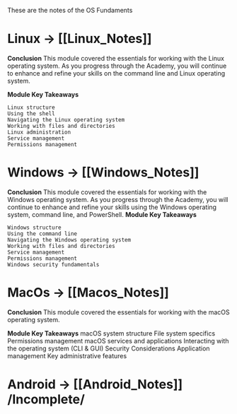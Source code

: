 These are the notes of the OS Fundaments

# Linux -> [[Linux_Notes]]

**Conclusion**
	This module covered the essentials for working with the Linux operating system. As you progress through the Academy, you will continue to enhance and refine your skills on the command line and Linux operating system.

**Module Key Takeaways**

	Linux structure
	Using the shell
	Navigating the Linux operating system
	Working with files and directories
	Linux administration
	Service management
	Permissions management

# Windows -> [[Windows_Notes]]

**Conclusion**
	This module covered the essentials for working with the Windows operating system. As you progress through the Academy, you will continue to enhance and refine your skills using the Windows operating system, command line, and PowerShell.
**Module Key Takeaways**

	Windows structure
	Using the command line
	Navigating the Windows operating system
	Working with files and directories
	Service management
	Permissions management
	Windows security fundamentals

# MacOs -> [[Macos_Notes]]

**Conclusion**
This module covered the essentials for working with the macOS operating system.

**Module Key Takeaways**
	macOS system structure
	File system specifics
	Permissions management
	macOS services and applications
	Interacting with the operating system (CLI & GUI)
	Security Considerations
	Application management
	Key administrative features

# Android -> [[Android_Notes]] /**Incomplete**/

